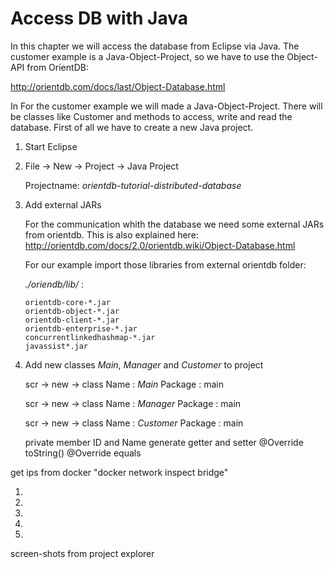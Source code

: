 # Access DB with Java

In this chapter we will access the database from Eclipse via Java. 
The customer example is a Java-Object-Project, so we have to use the  Object-API from OrientDB:

http://orientdb.com/docs/last/Object-Database.html

In For the customer example we will made a Java-Object-Project. There will be classes like Customer and methods to access, write and read the database. 
First of all we have to create a new Java project.  



1. Start Eclipse
1. File -> New -> Project -> Java Project

    Projectname: *orientdb-tutorial-distributed-database*
    
1. Add external JARs

    For the communication whith the database we need some external JARs from orientdb.
    This is also explained here:     http://orientdb.com/docs/2.0/orientdb.wiki/Object-Database.html
    
    For our example import those libraries from external orientdb folder:

    *./oriendb/lib/* :
    
    ```
    orientdb-core-*.jar
    orientdb-object-*.jar   
    orientdb-client-*.jar
    orientdb-enterprise-*.jar    
    concurrentlinkedhashmap-*.jar
    javassist*.jar
    ```

1. Add new classes *Main*, *Manager* and *Customer* to project

    scr -> new -> class 
    Name : *Main*
    Package : main
    
    scr -> new -> class 
    Name : *Manager* 
    Package : main
    
    scr -> new -> class 
    Name : *Customer* 
    Package : main
    
    private member ID and Name
    generate getter and setter
    @Override toString()
    @Override equals

get ips from docker "docker network inspect bridge"

1. 
1. 
1. 
1. 
1. 


screen-shots from project explorer